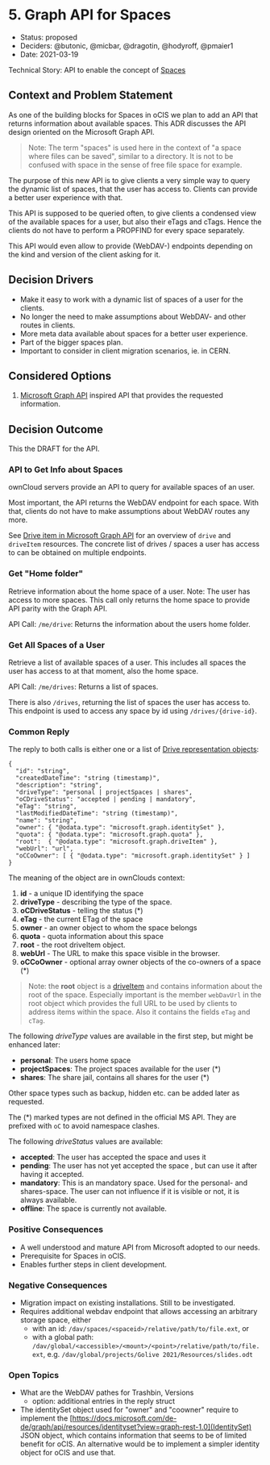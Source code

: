 # 5. Graph API for Spaces

* Status: proposed
* Deciders: @butonic, @micbar, @dragotin, @hodyroff, @pmaier1
* Date: 2021-03-19

Technical Story: API to enable the concept of [Spaces](https://github.com/owncloud/enterprise/issues/3863)

## Context and Problem Statement

As one of the building blocks for Spaces in oCIS we plan to add an API that returns information about available spaces. This ADR discusses the API design oriented on the Microsoft Graph API.

> Note: The term "spaces" is used here in the context of "a space where files can be saved", similar to a directory. It is not to be confused with space in the sense of free file space for example.

The purpose of this new API is to give clients a very simple way to query the dynamic list of spaces, that the user has access to. Clients can provide a better user experience with that.

This API is supposed to be queried often, to give clients a condensed view of the available spaces for a user, but also their eTags and cTags. Hence the clients do not have to perform a PROPFIND for every space separately.

This API would even allow to provide (WebDAV-) endpoints depending on the kind and version of the client asking for it.

## Decision Drivers

- Make it easy to work with a dynamic list of spaces of a user for the clients.
- No longer the need to make assumptions about WebDAV- and other routes in clients.
- More meta data available about spaces for a better user experience.
- Part of the bigger spaces plan.
- Important to consider in client migration scenarios, ie. in CERN.

## Considered Options

1. [Microsoft Graph API](https://developer.microsoft.com/en-us/graph) inspired API that provides the requested information.

## Decision Outcome

This the DRAFT for the API.

### API to Get Info about Spaces

ownCloud servers provide an API to query for available spaces of an user.

Most important, the API returns the WebDAV endpoint for each space. With that, clients do not have to make assumptions about WebDAV routes any more.

See [Drive item in Microsoft Graph API](https://docs.microsoft.com/en-us/graph/api/resources/onedrive?view=graph-rest-1.0) for an overview of `drive` and `driveItem` resources. The concrete list of drives / spaces a user has access to can be obtained on multiple endpoints.

### Get "Home folder"

Retrieve information about the home space of a user. Note: The user has access to more spaces. This call only returns the home space to provide API parity with the Graph API.

API Call: `/me/drive`: Returns the information about the users home folder.

### Get All Spaces of a User

Retrieve a list of available spaces of a user. This includes all spaces the user has access to at that moment, also the home space.

API Call: `/me/drives`: Returns a list of spaces.

There is also `/drives`, returning the list of spaces the user has access to. This endpoint is used to access any space by id using `/drives/{drive-id}`.

### Common Reply

The reply to both calls is either one or a list of [Drive representation objects](https://docs.microsoft.com/de-de/graph/api/resources/drive?view=graph-rest-1.0):

```
{
  "id": "string",
  "createdDateTime": "string (timestamp)",
  "description": "string",
  "driveType": "personal | projectSpaces | shares",
  "oCDriveStatus": "accepted | pending | mandatory",
  "eTag": "string",
  "lastModifiedDateTime": "string (timestamp)",
  "name": "string",
  "owner": { "@odata.type": "microsoft.graph.identitySet" },
  "quota": { "@odata.type": "microsoft.graph.quota" },
  "root":  { "@odata.type": "microsoft.graph.driveItem" },
  "webUrl": "url",
  "oCCoOwner": [ { "@odata.type": "microsoft.graph.identitySet" } ]
}

```

The meaning of the object are in ownClouds context:

1. **id** - a unique ID identifying the space
2. **driveType** - describing the type of the space.
3. **oCDriveStatus** - telling the status (*)
4. **eTag** - the current ETag of the space
5. **owner** - an owner object to whom the space belongs
6. **quota** - quota information about this space
7. **root**  - the root driveItem object.
6. **webUrl** - The URL to make this space visible in the browser.
7. **oCCoOwner** - optional array owner objects of the co-owners of a space (*)

> Note: the **root** object is a [driveItem](https://docs.microsoft.com/de-de/graph/api/resources/driveitem?view=graph-rest-1.0) and contains information about the root of the space. Especially important is the member `webDavUrl` in the root object which provides the full URL to be used by clients to address items within the space. Also it contains the fields `eTag` and `cTag`.

The following *driveType* values are available in the first step, but might be enhanced later:

* **personal**: The users home space
* **projectSpaces**: The project spaces available for the user (*)
* **shares**: The share jail, contains all shares for the user (*)

Other space types such as backup, hidden etc. can be added later as requested.

The (*) marked types are not defined in the official MS API. They are prefixed with `oC` to avoid namespace clashes.


The following *driveStatus* values are available:

* **accepted**: The user has accepted the space and uses it
* **pending**: The user has not yet accepted the space , but can use it after having it accepted.
* **mandatory**: This is an mandatory space. Used for the personal- and shares-space. The user can not influence if it is visible or not, it is always available.
* **offline**: The space is currently not available.

### Positive Consequences

- A well understood and mature API from Microsoft adopted to our needs.
- Prerequisite for Spaces in oCIS.
- Enables further steps in client development.

### Negative Consequences

- Migration impact on existing installations. Still to be investigated.
- Requires additional webdav endpoint that allows accessing an arbitrary storage space, either
  - with an id: `/dav/spaces/<spaceid>/relative/path/to/file.ext`, or
  - with a global path: `/dav/global/<accessible>/<mount>/<point>/relative/path/to/file.ext`, e.g. `/dav/global/projects/Golive 2021/Resources/slides.odt`

### Open Topics

- What are the WebDAV pathes for Trashbin, Versions
    + option: additional entries in the reply struct
- The identitySet object used for "owner" and "coowner" require to implement the [https://docs.microsoft.com/de-de/graph/api/resources/identityset?view=graph-rest-1.0](IdentitySet) JSON object, which contains information that seems to be of limited benefit for oCIS. An alternative would be to implement a simpler identity object for oCIS and use that.
